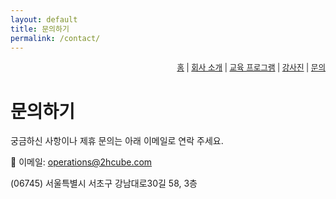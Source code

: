 ```yaml
---
layout: default
title: 문의하기
permalink: /contact/
---
```

<nav style="text-align:right; font-size: 0.9em;">
  <a href="/">홈</a> |
  <a href="/about/">회사 소개</a> |
  <a href="/programs/">교육 프로그램</a> |
  <a href="/teams/">강사진</a> |
  <a href="/contact/">문의</a>
</nav>

# 문의하기

궁금하신 사항이나 제휴 문의는 아래 이메일로 연락 주세요.

📧 이메일: [operations@2hcube.com](mailto:operations@2hcube.com)  


(06745) 서울특별시 서초구 강남대로30길 58, 3층
